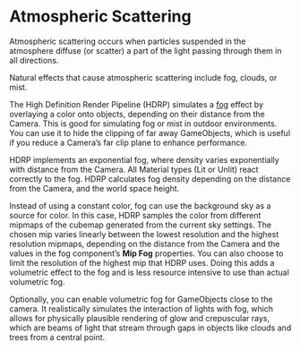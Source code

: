 # Atmospheric Scattering

Atmospheric scattering occurs when particles suspended in the atmosphere diffuse (or scatter) a part of the light passing through them in all directions.

Natural effects that cause atmospheric scattering include fog, clouds, or mist.

The High Definition Render Pipeline (HDRP) simulates a [fog](Override-Fog.md) effect by overlaying a color onto objects, depending on their distance from the Camera. This is good for simulating fog or mist in outdoor environments. You can use it to hide the clipping of far away GameObjects, which is useful if you reduce a Camera’s far clip plane to enhance performance.

HDRP implements an exponential fog, where density varies exponentially with distance from the Camera. All Material types (Lit or Unlit) react correctly to the fog. HDRP calculates fog density depending on the distance from the Camera, and the world space height.

Instead of using a constant color, fog can use the background sky as a source for color. In this case, HDRP samples the color from different mipmaps of the cubemap generated from the current sky settings. The chosen mip varies linearly between the lowest resolution and the highest resolution mipmaps, depending on the distance from the Camera and the values in the fog component’s **Mip Fog** properties. You can also choose to limit the resolution of the highest mip that HDRP uses. Doing this adds a volumetric effect to the fog and is less resource intensive to use than actual volumetric fog.

Optionally, you can enable volumetric fog for GameObjects close to the camera. It realistically simulates the interaction of lights with fog, which allows for physically plausible rendering of glow and crepuscular rays, which are beams of light that stream through gaps in objects like clouds and trees from a central point.
